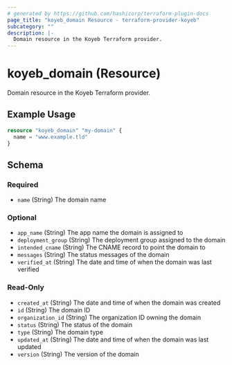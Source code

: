 ```yaml
---
# generated by https://github.com/hashicorp/terraform-plugin-docs
page_title: "koyeb_domain Resource - terraform-provider-koyeb"
subcategory: ""
description: |-
  Domain resource in the Koyeb Terraform provider.
---
```


# koyeb_domain (Resource)

Domain resource in the Koyeb Terraform provider.

## Example Usage

```terraform
resource "koyeb_domain" "my-domain" {
  name = "www.example.tld"
}
```

<!-- schema generated by tfplugindocs -->
## Schema

### Required

- `name` (String) The domain name

### Optional

- `app_name` (String) The app name the domain is assigned to
- `deployment_group` (String) The deployment group assigned to the domain
- `intended_cname` (String) The CNAME record to point the domain to
- `messages` (String) The status messages of the domain
- `verified_at` (String) The date and time of when the domain was last verified

### Read-Only

- `created_at` (String) The date and time of when the domain was created
- `id` (String) The domain ID
- `organization_id` (String) The organization ID owning the domain
- `status` (String) The status of the domain
- `type` (String) The domain type
- `updated_at` (String) The date and time of when the domain was last updated
- `version` (String) The version of the domain


